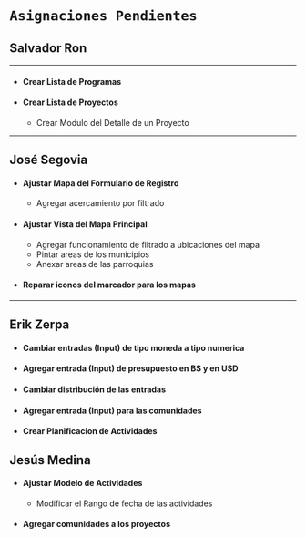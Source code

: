 # `Asignaciones Pendientes `

## Salvador Ron

---
- #### Crear Lista de Programas
- #### Crear Lista de Proyectos
    - Crear Modulo del Detalle de un Proyecto
---

## José Segovia

- #### Ajustar Mapa del Formulario de Registro
    - Agregar acercamiento por filtrado
- #### Ajustar Vista del Mapa Principal
    - Agregar funcionamiento de filtrado a ubicaciones del mapa
    - Pintar areas de los municipios
    - Anexar areas de las parroquias
- #### Reparar iconos del marcador para los mapas
---
## Erik Zerpa

- #### Cambiar entradas (Input) de tipo moneda a tipo numerica
- #### Agregar entrada (Input) de presupuesto en BS y en USD
- #### Cambiar distribución de las entradas
- #### Agregar entrada (Input) para las comunidades
- #### Crear Planificacion de Actividades

## Jesús Medina

- #### Ajustar Modelo de Actividades
    - Modificar el Rango de fecha de las actividades
- #### Agregar comunidades a los proyectos
